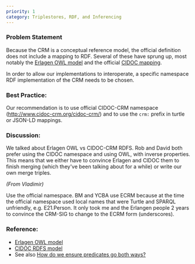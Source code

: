 ```yaml
---
priority: 1
category: Triplestores, RDF, and Inferencing
---
```

### Problem Statement

Because the CRM is a conceptual reference model, the official definition does not include a mapping to RDF.  Several of these have sprung up, most notably the [Erlagen OWL model](http://erlangen-crm.org) and the official [CIDOC mapping](http://www.cidoc-crm.org/rdfs/cidoc_crm_v6.2.1-draft-b-2015October.rdfs).

In order to allow our implementations to interoperate, a specific namespace RDF  implementation of the CRM needs to be chosen.

### Best Practice:

Our recommendation is to use official CIDOC-CRM namespace (<http://www.cidoc-crm.org/cidoc-crm/>) and to use the `crm:` prefix in turtle or JSON-LD mappings.

### Discussion:

We talked about Erlagen OWL vs CIDOC-CRM RDFS.  Rob and David both prefer using the CIDOC namespace and using OWL, with inverse properties.  This means that we either have to convince Erlagen and CIDOC them to finish merging (which they've been talking about for a while) or write our own merge triples.  

*(From Vladimir)*

Use the official namespace.  BM and YCBA use ECRM because at the time the official namespace used local names that were Turtle and SPARQL unfriendly, e.g. E21.Person.  It only took me and the Erlangen people 2 years to convince the CRM-SIG to change to the ECRM form (underscores).


### Reference:

* [Erlagen OWL model](http://erlangen-crm.org)
* [CIDOC RDFS model](http://www.cidoc-crm.org/rdfs/cidoc_crm_v6.2.1-draft-b-2015October.rdfs)
* See also [How do we ensure predicates go both ways?](How-do-we-ensure-predicates-go-both-ways)

